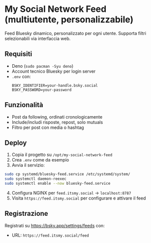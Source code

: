 
# My Social Network Feed (multiutente, personalizzabile)

Feed Bluesky dinamico, personalizzato per ogni utente. Supporta filtri selezionabili via interfaccia web.

## Requisiti

- Deno (`sudo pacman -Syu deno`)
- Account tecnico Bluesky per login server
- `.env` con:
  ```
  BSKY_IDENTIFIER=your-handle.bsky.social
  BSKY_PASSWORD=your-password
  ```

## Funzionalità

- Post da following, ordinati cronologicamente
- Include/includi risposte, repost, solo mutuals
- Filtro per post con media o hashtag

## Deploy

1. Copia il progetto su `/opt/my-social-network-feed`
2. Crea `.env` come da esempio
3. Avvia il servizio:
```bash
sudo cp systemd/bluesky-feed.service /etc/systemd/system/
sudo systemctl daemon-reexec
sudo systemctl enable --now bluesky-feed.service
```

4. Configura NGINX per `feed.itsmy.social` → `localhost:8787`
5. Visita `https://feed.itsmy.social` per configurare e attivare il feed

## Registrazione

Registrati su https://bsky.app/settings/feeds con:
- URL: `https://feed.itsmy.social/feed`
